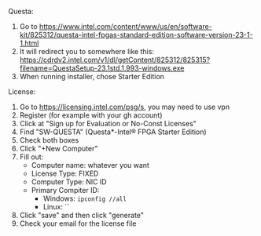 Questa:

1. Go to https://www.intel.com/content/www/us/en/software-kit/825312/questa-intel-fpgas-standard-edition-software-version-23-1-1.html
2. It will redirect you to somewhere like this: https://cdrdv2.intel.com/v1/dl/getContent/825312/825315?filename=QuestaSetup-23.1std.1.993-windows.exe
3. When running installer, chose Starter Edition

License:

1. Go to https://licensing.intel.com/psg/s, you may need to use vpn
2. Register (for example with your gh account)
3. Click at "Sign up for Evaluation or No-Const Licenses"
4. Find "SW-QUESTA" (Questa*-Intel® FPGA Starter Edition)
5. Check both boxes
6. Click "+New Computer"
7. Fill out:
    - Computer name: whatever you want
    - License Type: FIXED
    - Computer Type: NIC ID
    - Primary Compiter ID:
        - Windows: `ipconfig //all`
        - Linux: ``
8. Click "save" and then click "generate"
9. Check your email for the license file

